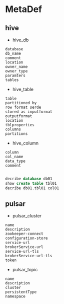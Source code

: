 # MetaDef

## hive

* hive_db
```
database 
db_name
comment 
location 
owner_name 
owner_type 
paramters 
tables

```
* hive_table

```
table 
partitioned by 
row format serde 
stored as inputformat 
outputformat 
location 
tblproperties 
columns 
partitions

```

* hive_column

```
column 
col_name 
data_type 
comment
```

```sql

decribe database db01
show create table tbl01
decribe db01.tbl01 col01

```

## pulsar 

* pulsar_cluster

```
name
description
zookeeper-connect
configuration-store
service-url
brokerService-url
service-url-tls
brokerService-url-tls
token
```

* pulsar_topic

```
name
description
cluster
persistentType
namespace
```
